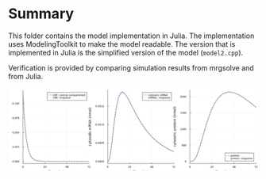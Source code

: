 # Summary

This folder contains the model implementation in Julia. The implementation uses ModelingToolkit to make the model readable. The version that is implemented in Julia is the simplified version of the model (`model2.cpp`). 

Verification is provided by comparing simulation results from mrgsolve and from Julia. 

![](../img/julia_Apgar2018.png)
